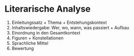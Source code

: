 # Literarische Analyse

1. Einleitungssatz + Thema + Entstehungskontext
2. Inhaltswiedergabe: Wer, wo, wann, was passiert + Aufbau
3. Einordnung in den Gesamtkontext
4. Figuren + Konstellationen
5. Sprachliche Mittel
6. Bewertung
